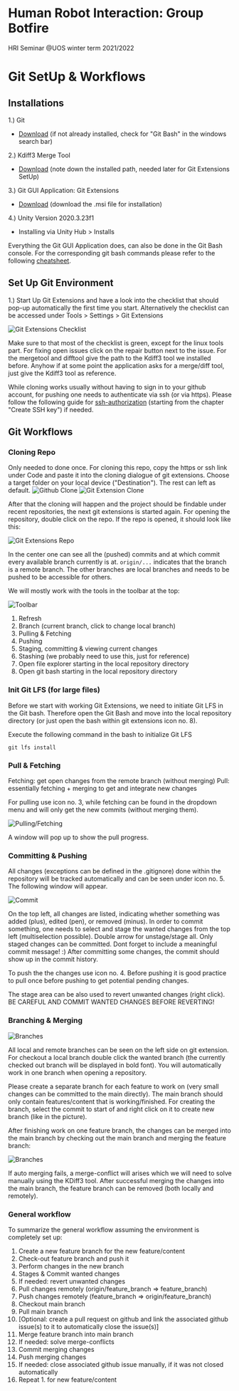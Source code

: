 # Human Robot Interaction: Group Botfire

HRI Seminar @UOS winter term 2021/2022

# Git SetUp & Workflows

## Installations

1.) Git
- [Download](https://git-scm.com/) (if not already installed, check for "Git Bash" in the windows search bar)

2.) Kdiff3 Merge Tool
- [Download](https://sourceforge.net/projects/kdiff3/) (note down the installed path, needed later for Git Extensions SetUp)

3.) Git GUI Application: Git Extensions 
- [Download](https://github.com/gitextensions/gitextensions/releases/tag/v3.5.4) (download the .msi file for installation)

4.) Unity Version 2020.3.23f1 
- Installing via Unity Hub > Installs

Everything the Git GUI Application does, can also be done in the Git Bash console.
For the corresponding git bash commands please refer to the following [cheatsheet](https://education.github.com/git-cheat-sheet-education.pdf).

## Set Up Git Environment

1.) Start Up Git Extensions and have a look into the checklist that should pop-up automatically the first time you start. 
Alternatively the checklist can be accessed under Tools > Settings > Git Extensions

![Git Extensions Checklist](documentation/images/git_extensions_1.png)

Make sure to that most of the checklist is green, except for the linux tools part. For fixing open issues click on the 
repair button next to the issue. For the mergetool and difftool give the path to the Kdiff3 tool we installed before.
Anyhow if at some point the application asks for a merge/diff tool, just give the Kdiff3 tool as reference.

While cloning works usually without having to sign in to your github account, for pushing one needs to
authenticate via ssh (or via https). Please follow the following guide for [ssh-authorization](https://git-extensions-documentation.readthedocs.io/en/release-3.4/remote_feature.html) (starting from the chapter "Create SSH key") if needed. 

## Git Workflows

### Cloning Repo 
Only needed to done once. For cloning this repo, copy the https or ssh link under Code and paste
it into the cloning dialogue of git extensions. Choose a target folder on your local device ("Destination").
The rest can left as default.
![Github Clone](documentation/images/Git_clone.png)
![Git Extension Clone](documentation/images/ge_clone.png)

After that the cloning will happen and the project should be findable under recent repositories, the
next git extensions is started again. For opening the repository, double click on the repo. If the repo 
is opened, it should look like this:

![Git Extensions Repo](documentation/images/repo_1.png)

In the center one can see all the (pushed) commits and at which commit every available branch
currently is at. `origin/...` indicates that the branch is a remote branch. 
The other branches are local branches and needs to be pushed to be accessible for others.

We will mostly work with the tools in the toolbar at the top:

![Toolbar](documentation/images/Toolbar.png)

1. Refresh
2. Branch (current branch, click to change local branch)
3. Pulling & Fetching
4. Pushing
5. Staging, committing & viewing current changes
6. Stashing (we probably need to use this, just for reference)
7. Open file explorer starting in the local repository directory
8. Open git bash starting in the local repository directory



### Init Git LFS (for large files)

Before we start with working Git Extensions, we need to initiate Git LFS in the Git bash.
Therefore open the Git Bash and move into the local repository directory (or just open the bash 
within git extensions icon no. 8). 

Execute the following command in the bash to initialize Git LFS

`git lfs install`

### Pull & Fetching

Fetching: get open changes from the remote branch (without merging)
Pull: essentially fetching + merging to get and integrate new changes

For pulling use icon no. 3, while fetching can be found in the dropdown menu and will only 
get the new commits (without merging them).

![Pulling/Fetching](documentation/images/pull.png)

A window will pop up to show the pull progress.

### Committing & Pushing

All changes (exceptions can be defined in the .gitignore) done within the repository will be tracked automatically and can be seen
under icon no. 5. The following window will appear.

![Commit](documentation/images/commit_push.png)

On the top left, all changes are listed, indicating whether something was added (plus), edited (pen),
or removed (minus). In order to commit something, one needs to select and stage the wanted changes from the top left (multiselection possible).
Double arrow for unstage/stage all. Only staged changes can be committed. Dont forget to include a meaningful commit message! :)
After committing some changes, the commit should show up in the commit history. 

To push the the changes use icon no. 4. Before pushing it is good practice to pull once before pushing 
to get potential pending changes.

The stage area can be also used to revert unwanted changes (right click).
BE CAREFUL AND COMMIT WANTED CHANGES BEFORE REVERTING!

### Branching & Merging

![Branches](documentation/images/branches.png)

All local and remote branches can be seen on the left side on git extension. For checkout a local branch
double click the wanted branch (the currently checked out branch will be displayed in bold font). You will automatically work in one branch when opening a repository. 

Please create a separate branch for each feature to work on (very small changes can be committed to the main directly). The main branch should only contain 
features/content that is working/finished. For creating the branch, select the commit to start of and
right click on it to create new branch (like in the picture).

After finishing work on one feature branch, the changes can be merged into the main branch by
checking out the main branch and merging the feature branch:

![Branches](documentation/images/Merging.png)

If auto merging fails, a merge-conflict will arises which we will need to solve manually using the KDiff3 tool.
After successful merging the changes into the main branch, the feature branch can be removed (both locally and remotely).

### General workflow

To summarize the general workflow assuming the environment is completely set up:

1. Create a new feature branch for the new feature/content
2. Check-out feature branch and push it
3. Perform changes in the new branch
4. Stages & Commit wanted changes
5. If needed: revert unwanted changes
6. Pull changes remotely (origin/feature_branch => feature_branch)
7. Push changes remotely (feature_branch => origin/feature_branch)
8. Checkout main branch
9. Pull main branch
10. [Optional: create a pull request on github and link the associated github issue(s) to it to automatically close the issue(s)]
11. Merge feature branch into main branch
12. If needed: solve merge-conflicts
13. Commit merging changes
14. Push merging changes
15. If needed: close associated github issue manually, if it was not closed automatically
16. Repeat 1. for new feature/content



